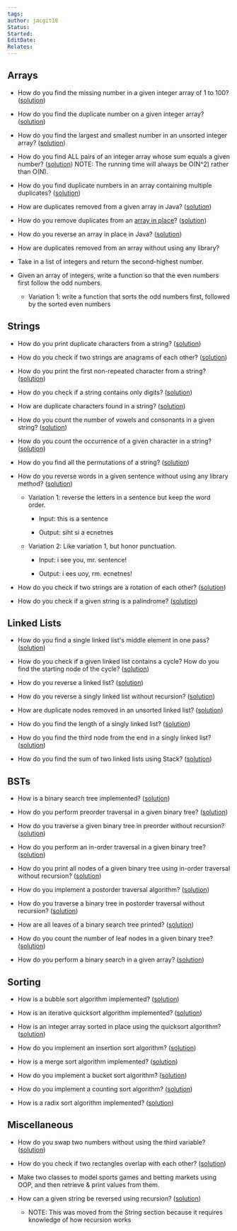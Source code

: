 ```yaml
---
tags: 
author: jacgit18
Status: 
Started: 
EditDate: 
Relates:
---
```

## Arrays 

-   How do you find the missing number in a given integer array of 1 to 100? ([solution](http://javarevisited.blogspot.com/2014/11/how-to-find-missing-number-on-integer-array-java.html)) 
    
-   How do you find the duplicate number on a given integer array? ([solution](http://javarevisited.blogspot.com/2014/01/how-to-remove-duplicates-from-array-java-without-collection-API.html)) 
    
-   How do you find the largest and smallest number in an unsorted integer array? ([solution](http://java67.blogspot.com/2014/02/how-to-find-largest-and-smallest-number-array-in-java.html)) 
    
-   How do you find ALL pairs of an integer array whose sum equals a given number? ([solution](http://javarevisited.blogspot.com/2014/08/how-to-find-all-pairs-in-array-of-integers-whose-sum-equal-given-number-java.html)) NOTE: The running time will always be O(N^2) rather than O(N). 
    
-   How do you find duplicate numbers in an array containing multiple duplicates? ([solution](http://javarevisited.blogspot.com/2014/03/3-ways-to-find-first-non-repeated-character-String-programming-problem.html)) 
    
-   How are duplicates removed from a given array in Java? ([solution](http://javarevisited.blogspot.com/2014/01/how-to-remove-duplicates-from-array-java-without-collection-API.html)) 
    
-   How do you remove duplicates from an [array in place](https://www.geeksforgeeks.org/in-place-algorithm)? ([solution](http://javarevisited.blogspot.com/2014/01/how-to-remove-duplicates-from-array-java-without-collection-API.html)) 
    
-   How do you reverse an array in place in Java? ([solution](http://javarevisited.blogspot.com/2013/03/how-to-reverse-array-in-java-int-String-array-example.html)) 
    
-   How are duplicates removed from an array without using any library? 
    
-   Take in a list of integers and return the second-highest number. 
    
-   Given an array of integers, write a function so that the even numbers first follow the odd numbers. 
    
    -   Variation 1: write a function that sorts the odd numbers first, followed by the sorted even numbers 
        

## Strings 

-   How do you print duplicate characters from a string? ([solution](http://java67.blogspot.sg/2014/03/how-to-find-duplicate-characters-in-String-Java-program.html)) 
    
-   How do you check if two strings are anagrams of each other? ([solution](http://javarevisited.blogspot.sg/2013/03/Anagram-how-to-check-if-two-string-are-anagrams-example-tutorial.html)) 
    
-   How do you print the first non-repeated character from a string? ([solution](http://javarevisited.blogspot.sg/2014/03/3-ways-to-find-first-non-repeated-character-String-programming-problem.html)) 
    
-   How do you check if a string contains only digits? ([solution](http://javarevisited.blogspot.sg/2012/10/regular-expression-example-in-java-to-check-String-number.html)) 
    
-   How are duplicate characters found in a string? ([solution](http://java67.blogspot.sg/2014/03/how-to-find-duplicate-characters-in-String-Java-program.html)) 
    
-   How do you count the number of vowels and consonants in a given string? ([solution](http://java67.blogspot.sg/2013/11/how-to-count-vowels-and-consonants-in-Java-String-word.html)) 
    
-   How do you count the occurrence of a given character in a string? ([solution](http://javarevisited.blogspot.sg/2012/12/how-to-count-occurrence-of-character-in-String.html)) 
    
-   How do you find all the permutations of a string? ([solution](http://javarevisited.blogspot.com/2015/08/how-to-find-all-permutations-of-string-java-example.html)) 
    
-   How do you reverse words in a given sentence without using any library method? ([solution](http://java67.blogspot.com/2015/06/how-to-reverse-words-in-string-java.html))  
    
    -   Variation 1: reverse the letters in a sentence but keep the word order.  
        
        -   Input: this is a sentence 
            
        -   Output: siht si a ecnetnes 
            
    -   Variation 2: Like variation 1, but honor punctuation.  
        
        -   Input: i see you, mr. sentence! 
            
        -   Output: i ees uoy, rm. ecnetnes! 
            
-   How do you check if two strings are a rotation of each other? ([solution](http://www.java67.com/2017/07/string-rotation-in-java-write-program.html)) 
    
-   How do you check if a given string is a palindrome? ([solution](http://java67.blogspot.com/2015/06/how-to-check-is-string-is-palindrome-in.html)) 
    

## Linked Lists 

-   How do you find a single linked list's middle element in one pass? ([solution](http://javarevisited.blogspot.sg/2012/12/how-to-find-middle-element-of-linked-list-one-pass.html)) 
    
-   How do you check if a given linked list contains a cycle? How do you find the starting node of the cycle? ([solution](http://javarevisited.blogspot.sg/2013/05/find-if-linked-list-contains-loops-cycle-cyclic-circular-check.html)) 
    
-   How do you reverse a linked list? ([solution](http://www.java67.com/2016/07/how-to-reverse-singly-linked-list-in-java-example.html)) 
    
-   How do you reverse a singly linked list without recursion? ([solution](http://javarevisited.blogspot.sg/2017/03/how-to-reverse-linked-list-in-java-using-iteration-and-recursion.html)) 
    
-   How are duplicate nodes removed in an unsorted linked list? ([solution](https://www.geeksforgeeks.org/remove-duplicates-from-an-unsorted-linked-list/)) 
    
-   How do you find the length of a singly linked list? ([solution](http://javarevisited.blogspot.sg/2016/05/how-do-you-find-length-of-singly-linked.html)) 
    
-   How do you find the third node from the end in a singly linked list? ([solution](http://javarevisited.blogspot.sg/2016/07/how-to-find-3rd-element-from-end-in-linked-list-java.html)) 
    
-   How do you find the sum of two linked lists using Stack? ([solution](https://www.geeksforgeeks.org/sum-of-two-linked-lists/)) 
    

## BSTs 

-   How is a binary search tree implemented? ([solution](http://javarevisited.blogspot.sg/2015/10/how-to-implement-binary-search-tree-in-java-example.html#axzz4wnEtnNB3)) 
    
-   How do you perform preorder traversal in a given binary tree? ([solution](http://javarevisited.blogspot.sg/2016/07/binary-tree-preorder-traversal-in-java-using-recursion-iteration-example.html#axzz5ArdIFI7y)) 
    
-   How do you traverse a given binary tree in preorder without recursion? ([solution](http://www.java67.com/2016/07/binary-tree-preorder-traversal-in-java-without-recursion.html)) 
    
-   How do you perform an in-order traversal in a given binary tree? ([solution](http://www.java67.com/2016/08/binary-tree-inorder-traversal-in-java.html)) 
    
-   How do you print all nodes of a given binary tree using in-order traversal without recursion? ([solution](http://www.java67.com/2016/08/binary-tree-inorder-traversal-in-java.html)) 
    
-   How do you implement a postorder traversal algorithm? ([solution](http://www.java67.com/2016/10/binary-tree-post-order-traversal-in.html)) 
    
-   How do you traverse a binary tree in postorder traversal without recursion? ([solution](http://www.java67.com/2017/05/binary-tree-post-order-traversal-in-java-without-recursion.html)) 
    
-   How are all leaves of a binary search tree printed? ([solution](http://www.java67.com/2016/09/how-to-print-all-leaf-nodes-of-binary-tree-in-java.html)) 
    
-   How do you count the number of leaf nodes in a given binary tree? ([solution](http://javarevisited.blogspot.sg/2016/12/how-to-count-number-of-leaf-nodes-in-java-recursive-iterative-algorithm.html)) 
    
-   How do you perform a binary search in a given array? ([solution](http://javarevisited.blogspot.sg/2015/10/how-to-implement-binary-search-tree-in-java-example.html#axzz4wnEtnNB3)) 
    

## Sorting 

-   How is a bubble sort algorithm implemented? ([solution](http://javarevisited.blogspot.sg/2014/08/bubble-sort-algorithm-in-java-with.html#axzz5ArdIFI7y)) 
    
-   How is an iterative quicksort algorithm implemented? ([solution](http://javarevisited.blogspot.sg/2016/09/iterative-quicksort-example-in-java-without-recursion.html#axzz5ArdIFI7y)) 
    
-   How is an integer array sorted in place using the quicksort algorithm? ([solution](http://javarevisited.blogspot.com/2014/08/quicksort-sorting-algorithm-in-java-in-place-example.html)) 
    
-   How do you implement an insertion sort algorithm? ([solution](http://www.java67.com/2014/09/insertion-sort-in-java-with-example.html)) 
    
-   How is a merge sort algorithm implemented? ([solution](http://www.java67.com/2018/03/mergesort-in-java-algorithm-example-and.html)) 
    
-   How do you implement a bucket sort algorithm? ([solution](http://javarevisited.blogspot.sg/2017/01/bucket-sort-in-java-with-example.html)) 
    
-   How do you implement a counting sort algorithm? ([solution](http://www.java67.com/2017/06/counting-sort-in-java-example.html)) 
    
-   How is a radix sort algorithm implemented? ([solution](http://www.java67.com/2018/03/how-to-implement-radix-sort-in-java.html)) 
    

## Miscellaneous 

-   How do you swap two numbers without using the third variable? ([solution](http://www.java67.com/2015/08/how-to-swap-two-integers-without-using.html)) 
    
-   How do you check if two rectangles overlap with each other? ([solution](http://javarevisited.blogspot.sg/2016/10/how-to-check-if-two-rectangle-overlap-in-java-algorithm.html)) 
    
-   Make two classes to model sports games and betting markets using OOP, and then retrieve & print values from them. 
    
-   How can a given string be reversed using recursion? ([solution](http://javarevisited.blogspot.sg/2012/01/how-to-reverse-string-in-java-using.html))  
    
    -   NOTE: This was moved from the String section because it requires knowledge of how recursion works